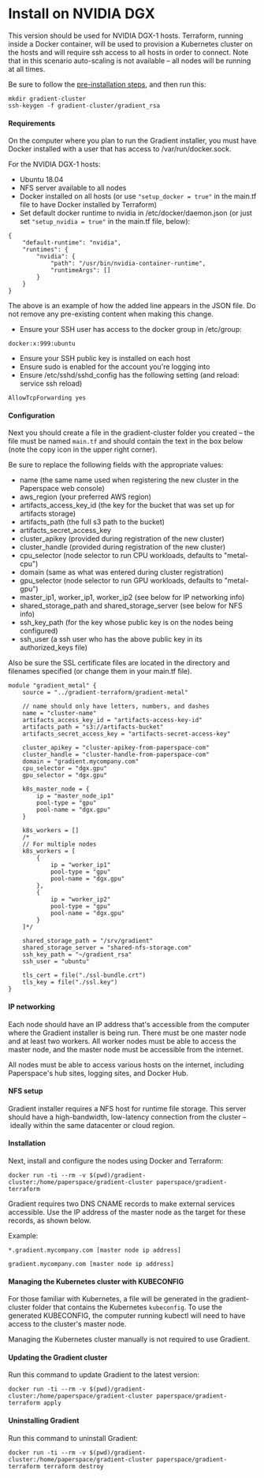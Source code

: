 # Install on NVIDIA DGX

This version should be used for NVIDIA DGX-1 hosts. Terraform, running inside a Docker container, will be used to provision a Kubernetes cluster on the hosts and will require ssh access to all hosts in order to connect. Note that in this scenario auto-scaling is not available – all nodes will be running at all times.

Be sure to follow the [pre-installation steps](pre-installation-steps.md), and then run this:

```text
mkdir gradient-cluster
ssh-keygen -f gradient-cluster/gradient_rsa
```

#### Requirements

On the computer where you plan to run the Gradient installer, you must have Docker installed with a user that has access to /var/run/docker.sock.

For the NVIDIA DGX-1 hosts:

* Ubuntu 18.04
* NFS server available to all nodes
* Docker installed on all hosts \(or use `"setup_docker = true"` in the main.tf file to have Docker installed by Terraform\)
* Set default docker runtime to nvidia in /etc/docker/daemon.json \(or just set `"setup_nvidia = true"` in the main.tf file, below\): 

```text
{
    "default-runtime": "nvidia",
    "runtimes": {
        "nvidia": {
            "path": "/usr/bin/nvidia-container-runtime",
            "runtimeArgs": []
        }
    }
}
```

The above is an example of how the added line appears in the JSON file. Do not remove any pre-existing content when making this change.

* Ensure your SSH user has access to the docker group in /etc/group:

```text
docker:x:999:ubuntu
```

* Ensure your SSH public key is installed on each host
* Ensure sudo is enabled for the account you're logging into
* Ensure /etc/sshd/sshd\_config has the following setting \(and reload: service ssh reload\)

```text
AllowTcpForwarding yes
```

#### Configuration

Next you should create a file in the gradient-cluster folder you created – the file must be named `main.tf` and should contain the text in the box below \(note the copy icon in the upper right corner\).

Be sure to replace the following fields with the appropriate values:

* name \(the same name used when registering the new cluster in the Paperspace web console\)
* aws\_region \(your preferred AWS region\)
* artifacts\_access\_key\_id \(the key for the bucket that was set up for artifacts storage\)
* artifacts\_path \(the full s3 path to the bucket\)
* artifacts\_secret\_access\_key
* cluster\_apikey \(provided during registration of the new cluster\)
* cluster\_handle \(provided during registration of the new cluster\)
* cpu\_selector \(node selector to run CPU workloads, defaults to "metal-cpu"\)
* domain \(same as what was entered during cluster registration\)
* gpu\_selector \(node selector to run GPU workloads, defaults to "metal-gpu"\)
* master\_ip1, worker\_ip1, worker\_ip2 \(see below for IP networking info\)
* shared\_storage\_path and shared\_storage\_server \(see below for NFS info\)
* ssh\_key\_path \(for the key whose public key is on the nodes being configured\)
* ssh\_user \(a ssh user who has the above public key in its authorized\_keys file\)

Also be sure the SSL certificate files are located in the directory and filenames specified \(or change them in your main.tf file\).

```text
module "gradient_metal" {
    source = "../gradient-terraform/gradient-metal"

    // name should only have letters, numbers, and dashes
    name = "cluster-name"
    artifacts_access_key_id = "artifacts-access-key-id"
    artifacts_path = "s3://artifacts-bucket"
    artifacts_secret_access_key = "artifacts-secret-access-key"

    cluster_apikey = "cluster-apikey-from-paperspace-com"
    cluster_handle = "cluster-handle-from-paperspace-com"
    domain = "gradient.mycompany.com"
    cpu_selector = "dgx.gpu"
    gpu_selector = "dgx.gpu"

    k8s_master_node = {
        ip = "master_node_ip1"
        pool-type = "gpu"
        pool-name = "dgx.gpu"
    }
    
    k8s_workers = []
    /*
    // For multiple nodes
    k8s_workers = [
        {
            ip = "worker_ip1"
            pool-type = "gpu"
            pool-name = "dgx.gpu"
        },
        {
            ip = "worker_ip2"
            pool-type = "gpu"
            pool-name = "dgx.gpu"
        }
    ]*/

    shared_storage_path = "/srv/gradient"
    shared_storage_server = "shared-nfs-storage.com"
    ssh_key_path = "~/gradient_rsa"
    ssh_user = "ubuntu"

    tls_cert = file("./ssl-bundle.crt")
    tls_key = file("./ssl.key")
}
```

#### IP networking

Each node should have an IP address that's accessible from the computer where the Gradient installer is being run. There must be one master node and at least two workers. All worker nodes must be able to access the master node, and the master node must be accessible from the internet.

All nodes must be able to access various hosts on the internet, including Paperspace's hub sites, logging sites, and Docker Hub.

#### NFS setup

Gradient installer requires a NFS host for runtime file storage. This server should have a high-bandwidth, low-latency connection from the cluster – ideally within the same datacenter or cloud region. 

#### Installation

Next, install and configure the nodes using Docker and Terraform:

```text
docker run -ti --rm -v $(pwd)/gradient-cluster:/home/paperspace/gradient-cluster paperspace/gradient-terraform
```

Gradient requires two DNS CNAME records to make external services accessible. Use the IP address of the master node as the target for these records, as shown below.

Example:

`*.gradient.mycompany.com [master node ip address]`

`gradient.mycompany.com [master node ip address]`

#### Managing the Kubernetes cluster with KUBECONFIG

For those familiar with Kubernetes, a file will be generated in the gradient-cluster folder that contains the Kubernetes `kubeconfig`. To use the generated KUBECONFIG, the computer running kubectl will need to have access to the cluster's master node.

Managing the Kubernetes cluster manually is not required to use Gradient.

#### Updating the Gradient cluster

Run this command to update Gradient to the latest version:

```text
docker run -ti --rm -v $(pwd)/gradient-cluster:/home/paperspace/gradient-cluster paperspace/gradient-terraform apply
```

#### Uninstalling Gradient

Run this command to uninstall Gradient:

```text
docker run -ti --rm -v $(pwd)/gradient-cluster:/home/paperspace/gradient-cluster paperspace/gradient-terraform terraform destroy
```

